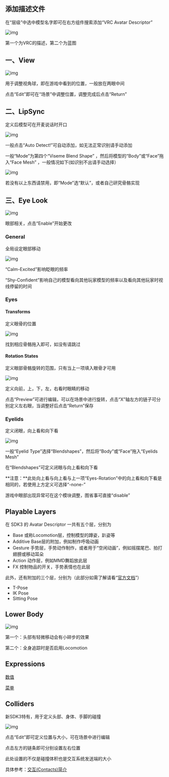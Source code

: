 ## 添加描述文件

在“层级”中选中模型名字即可在右方组件搜索添加“VRC Avatar Descriptor”

![img](https://cdn.jsdelivr.net/gh/yexca/image_hosting@master/20220322/image.48d8ypvvpq00.webp)

第一个为VRC的描述，第二个为蓝图

## 一、View

![img](https://cdn.jsdelivr.net/gh/yexca/image_hosting@master/20220322/image.3i0xx2om69e0.webp)

用于调整视角球，即在游戏中看到的位置，一般放在两眼中间

点击“Edit”即可在“场景”中调整位置，调整完成后点击“Return”

## 二、LipSync

定义后模型可在开麦说话时开口

![img](https://cdn.jsdelivr.net/gh/yexca/image_hosting@master/20220322/image.40e4lutgnbi0.webp)

一般点击“Auto Detect!”可自动添加，如无法正常识别请手动添加

一般“Mode”为第四个“Viseme Blend Shape” ，然后将模型的“Body”或“Face”拖入“Face Mesh” ，一般情况如下(如识别不出请手动选择）

![img](https://cdn.jsdelivr.net/gh/yexca/image_hosting@master/20220322/image.5mxy376p4sk0.webp)

若没有以上东西请禁用，即“Mode”选“默认”，或者自己研究骨骼实现

## 三、Eye Look

![img](https://cdn.jsdelivr.net/gh/yexca/image_hosting@master/20220322/image.12j6dlfdgibk.webp)

眼部相关，点击“Enable”开始更改

### General

全局设定眼部移动

![img](https://cdn.jsdelivr.net/gh/yexca/image_hosting@master/20220322/image.2nr8oejxht60.webp)

“Calm-Excited”影响眨眼的频率

“Shy-Confident”影响自己的模型看向其他玩家模型的频率以及看向其他玩家时视线停留的时间

### Eyes

#### Transforms

定义眼骨的位置

![img](https://cdn.jsdelivr.net/gh/yexca/image_hosting@master/20220322/image.3fvueycbkhw0.webp)

找到相应骨骼拖入即可，如没有请跳过

#### Rotation States

定义眼部骨骼旋转的范围，只有当上一项填入眼骨才可用

![img](https://cdn.jsdelivr.net/gh/yexca/image_hosting@master/20220322/image.5lbk2uslvks0.webp)

定义向前，上，下，左，右看时眼睛的移动

点击“Preview”可进行编辑，可以在场景中进行旋转，点击“X”轴左方的链子可分别定义左右眼，当调整好后点击“Return”保存

### Eyelids

定义闭眼，向上看和向下看

![img](https://cdn.jsdelivr.net/gh/yexca/image_hosting@master/20220322/image.2ljvn9o52940.webp)

一般“Eyelid Type”选择“Blendshapes”，然后将“Body”或“Face”拖入“Eyelids Mesh”

在“Blendshapes”可定义闭眼与向上看和向下看

**注意：**此处向上看与向上看与上一项“Eyes-Rotation”中的向上看和向下看是相同的，若使用上方定义可选择“-none-”

游戏中眼部出现异常可在这个模块调整，图省事可直接“disable”

## Playable Layers

在 SDK3 的 Avatar Descriptor 一共有五个层，分别为

- Base 或称Locomotion层，控制模型的蹲姿，趴姿等
- Additive Base层的附加，例如制作呼吸动画
- Gesture 手势层，手势动作制作，或者用于“空闲动画”，例如摇摆尾巴、拍打翅膀或移动耳朵
- Action 动作层，例如MMD舞蹈放此层
- FX 控制物品的开关，手势表情也在此层

此外，还有附加的三个层，分别为（此部分如需了解请看“[官方文档](https://docs.vrchat.com/docs/playable-layers#additional-poses)”）

- T-Pose
- IK Pose
- Sitting Pose

## Lower Body

![img](https://cdn.jsdelivr.net/gh/yexca/image_hosting@master/20220322/image.1mkbsgxttbuo.webp)

第一个：头部有轻微移动会有小碎步的效果

第二个：全身追踪时是否启用Locomotion

## Expressions

[数值](/Summary/Parameters)

[菜单](/Summary/Menu.md)

## Colliders

新SDK3特有，用于定义头部、身体、手脚的碰撞

![img](https://cdn.jsdelivr.net/gh/yexca/image_hosting@master/20220322/image.775z0ziwkxc0.webp)

点击“Edit”即可定义位置与大小，可在场景中进行编辑

点击左方的链条即可分别设置左右位置

此处设置的不仅是碰撞体积也是交互系统发送端的大小

具体参考：[交互(Contacts)简介](/dynamics/Contacts.md)